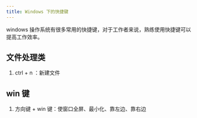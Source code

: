 ```yaml
---
title: Windows 下的快捷键
---
```


windows 操作系统有很多常用的快捷键，对于工作者来说，熟练使用快捷键可以提高工作效率。

## 文件处理类

1. ctrl + n ：新建文件

## win 键

1. 方向键 + win 键：使窗口全屏、最小化、靠左边、靠右边

